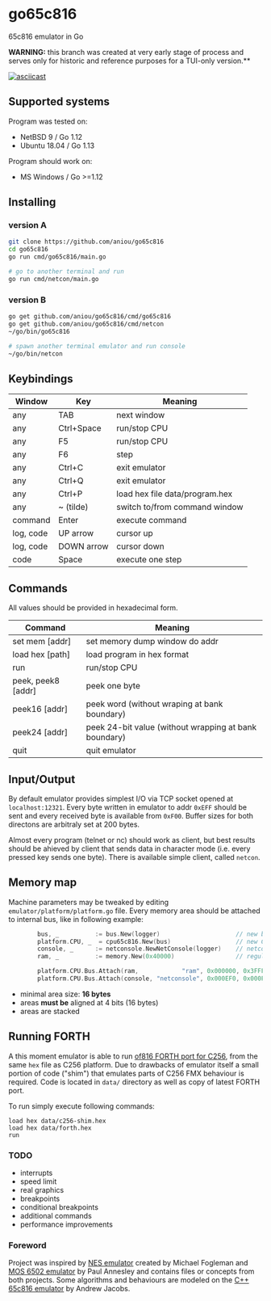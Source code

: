 # go65c816
65c816 emulator in Go

**WARNING:** this branch was created at very early stage of process and serves only for historic and reference purposes for a TUI-only version.**

[![asciicast](https://asciinema.org/a/270744.svg)](https://asciinema.org/a/270744)

## Supported systems

Program was tested on:

* NetBSD 9 / Go 1.12
* Ubuntu 18.04 / Go 1.13
 
Program should work on:

* MS Windows / Go >=1.12

## Installing

### version A

```bash
git clone https://github.com/aniou/go65c816
cd go65c816
go run cmd/go65c816/main.go

# go to another terminal and run
go run cmd/netcon/main.go    
```

### version B

```bash
go get github.com/aniou/go65c816/cmd/go65c816
go get github.com/aniou/go65c816/cmd/netcon
~/go/bin/go65c816

# spawn another terminal emulator and run console
~/go/bin/netcon
```

## Keybindings

|Window  |Key       |Meaning|
---------|----------|--------
any      |TAB       |next window
any      |Ctrl+Space|run/stop CPU
any      |F5        |run/stop CPU
any      |F6        |step
any      |Ctrl+C    |exit emulator
any      |Ctrl+Q    |exit emulator
any      |Ctrl+P    |load hex file data/program.hex
any      |~ (tilde) |switch to/from command window
command  |Enter     |execute command
log, code|UP arrow  |cursor up
log, code|DOWN arrow|cursor down
code     |Space     |execute one step

## Commands

All values should be provided in hexadecimal form.

|Command           | Meaning |
-------------------|----------
|set mem [addr]    |set memory dump window do addr
|load hex [path]   |load program in hex format 
|run               |run/stop CPU
|peek, peek8 [addr]|peek one byte 
|peek16 [addr]     |peek word (without wraping at bank boundary) 
|peek24 [addr]     |peek 24-bit value (without wrapping at bank boundary)
|quit              |quit emulator

## Input/Output

By default emulator provides simplest I/O via TCP socket opened at `localhost:12321`. Every byte written in emulator to addr `0xEFF` should be sent and every received byte is available from `0xF00`. Buffer sizes for both directons are arbitraly set at 200 bytes. 

Almost every program (telnet or nc) should work as client, but best results should be ahieved by client that sends data in character mode (i.e. every pressed key sends one byte). There is available simple client, called `netcon`.

## Memory map

Machine parameters may be tweaked by editing `emulator/platform/platform.go` file. Every memory area should be attached to internal bus, like in following example:

```go
        bus, _          := bus.New(logger)                     // new bus
        platform.CPU, _  = cpu65c816.New(bus)                  // new CPU
        console, _      := netconsole.NewNetConsole(logger)    // netconsole - first IO device
        ram, _          := memory.New(0x40000)                 // regular RAM, 256kB

        platform.CPU.Bus.Attach(ram,            "ram", 0x000000, 0x3FFFFF)    // 4MB of RAM, like C256 FMX
        platform.CPU.Bus.Attach(console, "netconsole", 0x000EF0, 0x000FFF)    // mask area by netcon-pseudo I/O
```

 * minimal area size: **16 bytes**
 * areas **must be** aligned at 4 bits (16 bytes)
 * areas are stacked

## Running FORTH

A this moment emulator is able to run [of816 FORTH port for C256](https://github.com/aniou/of816/tree/C256/platforms/C256),
from the same `hex` file as C256 platform. Due to drawbacks of emulator itself a small portion of code ("shim") that emulates 
parts of C256 FMX behaviour is required. Code is located in `data/` directory as well as copy of latest FORTH port.

To run simply execute following commands:
```
load hex data/c256-shim.hex
load hex data/forth.hex
run
```

### TODO
 * interrupts
 * speed limit
 * real graphics
 * breakpoints
 * conditional breakpoints
 * additional commands
 * performance improvements

### Foreword

Project was inspired by [NES emulator](https://github.com/fogleman/nes) created by Michael Fogleman and [MOS 6502 emulator](https://github.com/pda/go6502) by Paul Annesley and contains files or concepts from both projects. Some algorithms and behaviours are modeled on the [C++ 65c816 emulator](https://github.com/andrew-jacobs/emu816) by Andrew Jacobs.

